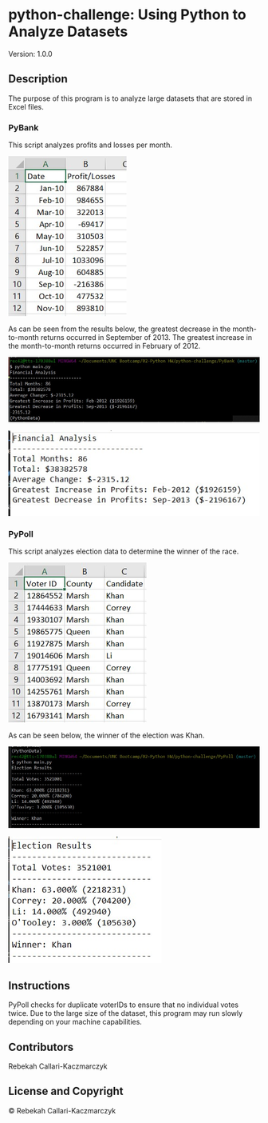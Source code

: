 python-challenge: Using Python to Analyze Datasets
======================================================
Version: 1.0.0

Description
---------------
The purpose of this program is to analyze large datasets that are stored in Excel files.

### PyBank
This script analyzes profits and losses per month.

![alt text](https://github.com/rebekahcallkacz/python-challenge/blob/master/Images/PyBank%20dataset.jpg "PyBank Dataset")

As can be seen from the results below, the greatest decrease in the month-to-month returns occurred in September of 2013.  The greatest increase in the month-to-month returns occurred in February of 2012.

![alt text](https://github.com/rebekahcallkacz/python-challenge/blob/master/Images/PyBank%20Results.jpg "PyBank Terminal Output")

![alt text](https://github.com/rebekahcallkacz/python-challenge/blob/master/Images/PyBank%20txt%20Results.jpg "PyBank txt File Output")

### PyPoll
This script analyzes election data to determine the winner of the race.

![alt text](https://github.com/rebekahcallkacz/python-challenge/blob/master/Images/PyPoll%20dataset.jpg "PyPoll Dataset")

As can be seen below, the winner of the election was Khan.

![alt text](https://github.com/rebekahcallkacz/python-challenge/blob/master/Images/PyPoll%20Results.jpg "PyPoll Terminal Output")

![alt text](https://github.com/rebekahcallkacz/python-challenge/blob/master/Images/PyPoll%20txt%20Results.jpg "PyPoll txt File Output")

Instructions
----------------
PyPoll checks for duplicate voterIDs to ensure that no individual votes twice. Due to the large size of the dataset, this program may run slowly depending on your machine capabilities. 

Contributors
----------------
Rebekah Callari-Kaczmarczyk

License and Copyright
--------------------------
&copy; Rebekah Callari-Kaczmarczyk